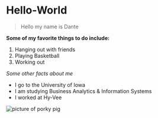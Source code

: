 # Hello-World
> Hello my name is Dante

**Some of my favorite things to do include:**
1. Hanging out with friends
2. Playing Basketball
3. Working out

*Some other facts about me*
- I go to the University of Iowa
- I am studying Business Analytics & Information Systems
- I worked at Hy-Vee

![picture of porky pig](https://i5.walmartimages.com/asr/91d9cd95-d3e2-44a9-aab4-56ed31fd612d.6d67bce50c9583bfe00d13dd38d06cd3.jpeg?odnWidth=1000&odnHeight=1000&odnBg=ffffff)

